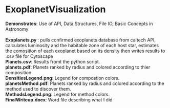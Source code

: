 # ExoplanetVisualization
<b>Demonstrates</b>:
Use of API, Data Structures, File IO, Basic Concepts in Astronomy
<br>
<br>
<b>Exoplanets.py </b>:
pulls confirmed exoplanets database from caltech API, calculates luminosity and the habitable zone of each host star, estimates the comosition of each exoplanet based on its density then writes results to .csv file for Cytoscape
<br>
<b>Planets.csv</b>:
Results fromt the python script.
<br>
<b>planets.pdf</b>:
Planets ranked by radius and colored according to thier composition.
<br>
<b>DensitiesLegend.png</b>:
Legend for compostion colors.
<br>
<b>planetsMethod.pdf</b>:
 Planets ranked by radius and colored according to the method used to discover them.
<br>
<b>MethodsLegend.png</b>:
  Legend for method colors.
<br>
<b>FinalWriteup.docx</b>:
  Word file describing what I did 
<br>
